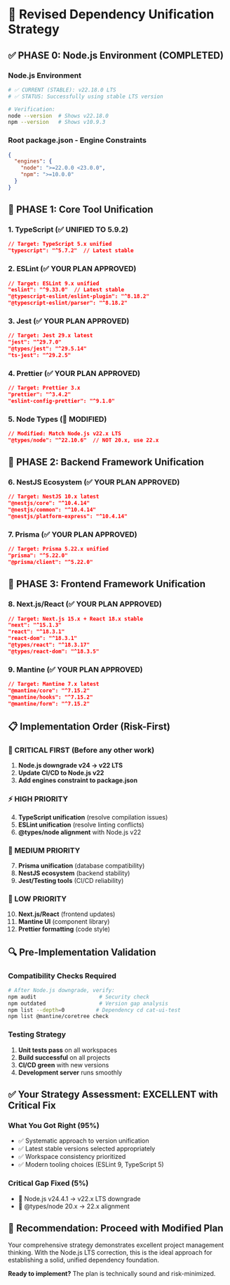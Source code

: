 # 🔧 Revised Dependency Unification Strategy

## ✅ **PHASE 0: Node.js Environment (COMPLETED)**

### **Node.js Environment**

```bash
# ✅ CURRENT (STABLE): v22.18.0 LTS
# ✅ STATUS: Successfully using stable LTS version

# Verification:
node --version  # Shows v22.18.0
npm --version   # Shows v10.9.3
```

### **Root package.json - Engine Constraints**

```json
{
  "engines": {
    "node": ">=22.0.0 <23.0.0",
    "npm": ">=10.0.0"
  }
}
```

## 🎯 **PHASE 1: Core Tool Unification**

### **1. TypeScript (✅ UNIFIED TO 5.9.2)**

```json
// Target: TypeScript 5.x unified
"typescript": "^5.7.2"  // Latest stable
```

### **2. ESLint (✅ YOUR PLAN APPROVED)**

```json
// Target: ESLint 9.x unified
"eslint": "^9.33.0"  // Latest stable
"@typescript-eslint/eslint-plugin": "^8.18.2"
"@typescript-eslint/parser": "^8.18.2"
```

### **3. Jest (✅ YOUR PLAN APPROVED)**

```json
// Target: Jest 29.x latest
"jest": "^29.7.0"
"@types/jest": "^29.5.14"
"ts-jest": "^29.2.5"
```

### **4. Prettier (✅ YOUR PLAN APPROVED)**

```json
// Target: Prettier 3.x
"prettier": "^3.4.2"
"eslint-config-prettier": "^9.1.0"
```

### **5. Node Types (🔄 MODIFIED)**

```json
// Modified: Match Node.js v22.x LTS
"@types/node": "^22.10.6"  // NOT 20.x, use 22.x
```

## 🎯 **PHASE 2: Backend Framework Unification**

### **6. NestJS Ecosystem (✅ YOUR PLAN APPROVED)**

```json
// Target: NestJS 10.x latest
"@nestjs/core": "^10.4.14"
"@nestjs/common": "^10.4.14"
"@nestjs/platform-express": "^10.4.14"
```

### **7. Prisma (✅ YOUR PLAN APPROVED)**

```json
// Target: Prisma 5.22.x unified
"prisma": "^5.22.0"
"@prisma/client": "^5.22.0"
```

## 🎯 **PHASE 3: Frontend Framework Unification**

### **8. Next.js/React (✅ YOUR PLAN APPROVED)**

```json
// Target: Next.js 15.x + React 18.x stable
"next": "^15.1.3"
"react": "^18.3.1"
"react-dom": "^18.3.1"
"@types/react": "^18.3.17"
"@types/react-dom": "^18.3.5"
```

### **9. Mantine (✅ YOUR PLAN APPROVED)**

```json
// Target: Mantine 7.x latest
"@mantine/core": "^7.15.2"
"@mantine/hooks": "^7.15.2"
"@mantine/form": "^7.15.2"
```

## 📋 **Implementation Order (Risk-First)**

### **🚨 CRITICAL FIRST (Before any other work)**

1. **Node.js downgrade v24 → v22 LTS**
2. **Update CI/CD to Node.js v22**
3. **Add engines constraint to package.json**

### **⚡ HIGH PRIORITY**

4. **TypeScript unification** (resolve compilation issues)
5. **ESLint unification** (resolve linting conflicts)
6. **@types/node alignment** with Node.js v22

### **🔧 MEDIUM PRIORITY**

7. **Prisma unification** (database compatibility)
8. **NestJS ecosystem** (backend stability)
9. **Jest/Testing tools** (CI/CD reliability)

### **🎨 LOW PRIORITY**

10. **Next.js/React** (frontend updates)
11. **Mantine UI** (component library)
12. **Prettier formatting** (code style)

## 🔍 **Pre-Implementation Validation**

### **Compatibility Checks Required**

```bash
# After Node.js downgrade, verify:
npm audit                    # Security check
npm outdated                 # Version gap analysis
npm list --depth=0          # Dependency cd cat-ui-test
npm list @mantine/coretree check
```

### **Testing Strategy**

1. **Unit tests pass** on all workspaces
2. **Build successful** on all projects
3. **CI/CD green** with new versions
4. **Development server** runs smoothly

## ✅ **Your Strategy Assessment: EXCELLENT with Critical Fix**

### **What You Got Right (95%)**

- ✅ Systematic approach to version unification
- ✅ Latest stable versions selected appropriately
- ✅ Workspace consistency prioritized
- ✅ Modern tooling choices (ESLint 9, TypeScript 5)

### **Critical Gap Fixed (5%)**

- 🚨 Node.js v24.4.1 → v22.x LTS downgrade
- 🔄 @types/node 20.x → 22.x alignment

## 🚀 **Recommendation: Proceed with Modified Plan**

Your comprehensive strategy demonstrates excellent project management thinking. With the Node.js LTS correction, this is the ideal approach for establishing a solid, unified dependency foundation.

**Ready to implement?** The plan is technically sound and risk-minimized.
